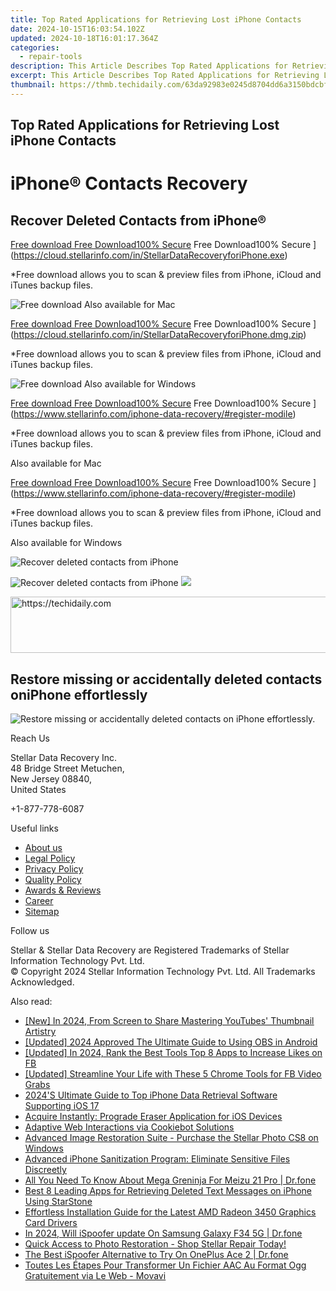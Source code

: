 ```yaml
---
title: Top Rated Applications for Retrieving Lost iPhone Contacts
date: 2024-10-15T16:03:54.102Z
updated: 2024-10-18T16:01:17.364Z
categories:
  - repair-tools
description: This Article Describes Top Rated Applications for Retrieving Lost iPhone Contacts
excerpt: This Article Describes Top Rated Applications for Retrieving Lost iPhone Contacts
thumbnail: https://thmb.techidaily.com/63da92983e0245d8704dd6a3150bdcbfb7cabcd587560ad00c9351b904f56102.jpg
---
```


## Top Rated Applications for Retrieving Lost iPhone Contacts

# iPhone® Contacts Recovery

## Recover Deleted Contacts from iPhone®

[Free download Free Download100% Secure](https://www.stellarinfo.com/gdc/iphone-recovery/images/win.png) Free Download100% Secure ](https://cloud.stellarinfo.com/in/StellarDataRecoveryforiPhone.exe)

 \*Free download allows you to scan & preview files from iPhone, iCloud and iTunes backup files.

![Free download](https://www.stellarinfo.com/gdc/iphone-recovery/images/small-apple.png) Also available for Mac

[Free download Free Download100% Secure](https://www.stellarinfo.com/gdc/iphone-recovery/images/mac.png) Free Download100% Secure ](https://cloud.stellarinfo.com/in/StellarDataRecoveryforiPhone.dmg.zip)

 \*Free download allows you to scan & preview files from iPhone, iCloud and iTunes backup files.

![Free download](https://www.stellarinfo.com/gdc/iphone-recovery/images/small-windows.png) Also available for Windows

[Free download Free Download100% Secure](https://www.stellarinfo.com/gdc/iphone-recovery/images/win.png) Free Download100% Secure ](https://www.stellarinfo.com/iphone-data-recovery/#register-modile)

 \*Free download allows you to scan & preview files from iPhone, iCloud and iTunes backup files.

 Also available for Mac

[Free download Free Download100% Secure](https://www.stellarinfo.com/gdc/iphone-recovery/images/mac.png) Free Download100% Secure ](https://www.stellarinfo.com/iphone-data-recovery/#register-modile)

 \*Free download allows you to scan & preview files from iPhone, iCloud and iTunes backup files.

 Also available for Windows

![Recover deleted contacts
from iPhone](https://www.stellarinfo.com/iphone-data-recovery/images/contact2.png)

![Recover deleted contacts
from iPhone](https://www.stellarinfo.com/iphone-data-recovery/images/contacts.png) ![](https://www.stellarinfo.com/iphone-data-recovery/iphone-recovery/images/bg1-old.png)

<!-- affiliate ads begin -->
<a href="https://aligracehair.sjv.io/c/5597632/1948909/19272" target="_top" id="1948909">
  <img src="//a.impactradius-go.com/display-ad/19272-1948909" border="0" alt="https://techidaily.com" width="728" height="90"/>
</a>
<img height="0" width="0" src="https://aligracehair.sjv.io/i/5597632/1948909/19272" style="position:absolute;visibility:hidden;" border="0" />
<!-- affiliate ads end -->

## Restore missing or accidentally deleted contacts oniPhone effortlessly

![Restore missing or accidentally deleted contacts on
iPhone effortlessly.](https://www.stellarinfo.com/iphone-data-recovery/images/iphone-contact-icon.png)

Reach Us

 Stellar Data Recovery Inc.  
 48 Bridge Street Metuchen,  
 New Jersey 08840,  
 United States

+1-877-778-6087

Useful links

* [About us](https://tools.techidaily.com/stellardata-recovery/buy-now/)
* [Legal Policy](https://tools.techidaily.com/stellardata-recovery/buy-now/)
* [Privacy Policy](https://tools.techidaily.com/stellardata-recovery/buy-now/)
* [Quality Policy](https://tools.techidaily.com/stellardata-recovery/buy-now/)
* [Awards & Reviews](https://tools.techidaily.com/stellardata-recovery/buy-now/)
* [Career](https://tools.techidaily.com/stellardata-recovery/buy-now/)
* [Sitemap](https://www.stellarinfo.com/sitemap.php)

Follow us

[](https://www.facebook.com/stellarinfo) [](https://twitter.com/stellarinfo) [](https://www.linkedin.com/company/stellardatarecovery/) [](https://www.youtube.com/user/stellarite)

 Stellar & Stellar Data Recovery are Registered Trademarks of Stellar Information Technology Pvt. Ltd.  
 © Copyright 2024 Stellar Information Technology Pvt. Ltd. All Trademarks Acknowledged.

<ins class="adsbygoogle"
     style="display:block"
     data-ad-format="autorelaxed"
     data-ad-client="ca-pub-7571918770474297"
     data-ad-slot="1223367746"></ins>

<ins class="adsbygoogle"
     style="display:block"
     data-ad-client="ca-pub-7571918770474297"
     data-ad-slot="8358498916"
     data-ad-format="auto"
     data-full-width-responsive="true"></ins>

<span class="atpl-alsoreadstyle">Also read:</span>
<div><ul>
<li><a href="https://youtube-data.techidaily.com/n-2024-from-screen-to-share-mastering-youtubes-thumbnail-artistry/"><u>[New] In 2024, From Screen to Share Mastering YouTubes' Thumbnail Artistry</u></a></li>
<li><a href="https://remote-screen-capture.techidaily.com/updated-2024-approved-the-ultimate-guide-to-using-obs-in-android/"><u>[Updated] 2024 Approved The Ultimate Guide to Using OBS in Android</u></a></li>
<li><a href="https://facebook-video-files.techidaily.com/updated-in-2024-rank-the-best-tools-top-8-apps-to-increase-likes-on-fb/"><u>[Updated] In 2024, Rank the Best Tools Top 8 Apps to Increase Likes on FB</u></a></li>
<li><a href="https://facebook-videos.techidaily.com/updated-streamline-your-life-with-these-5-chrome-tools-for-fb-video-grabs/"><u>[Updated] Streamline Your Life with These 5 Chrome Tools for FB Video Grabs</u></a></li>
<li><a href="https://data-safeguard.techidaily.com/2024s-ultimate-guide-to-top-iphone-data-retrieval-software-supporting-ios-17/"><u>2024'S Ultimate Guide to Top iPhone Data Retrieval Software Supporting iOS 17</u></a></li>
<li><a href="https://data-safeguard.techidaily.com/acquire-instantly-prograde-eraser-application-for-ios-devices/"><u>Acquire Instantly: Prograde Eraser Application for iOS Devices</u></a></li>
<li><a href="https://data-safeguard.techidaily.com/adaptive-web-interactions-via-cookiebot-solutions/"><u>Adaptive Web Interactions via Cookiebot Solutions</u></a></li>
<li><a href="https://data-safeguard.techidaily.com/advanced-image-restoration-suite-purchase-the-stellar-photo-cs8-on-windows/"><u>Advanced Image Restoration Suite - Purchase the Stellar Photo CS8 on Windows</u></a></li>
<li><a href="https://data-safeguard.techidaily.com/advanced-iphone-sanitization-program-eliminate-sensitive-files-discreetly/"><u>Advanced iPhone Sanitization Program: Eliminate Sensitive Files Discreetly</u></a></li>
<li><a href="https://android-pokemon-go.techidaily.com/all-you-need-to-know-about-mega-greninja-for-meizu-21-pro-drfone-by-drfone-virtual-android/"><u>All You Need To Know About Mega Greninja For Meizu 21 Pro | Dr.fone</u></a></li>
<li><a href="https://data-safeguard.techidaily.com/best-8-leading-apps-for-retrieving-deleted-text-messages-on-iphone-using-starstone/"><u>Best 8 Leading Apps for Retrieving Deleted Text Messages on iPhone Using StarStone</u></a></li>
<li><a href="https://hardware-help.techidaily.com/effortless-installation-guide-for-the-latest-amd-radeon-3450-graphics-card-drivers/"><u>Effortless Installation Guide for the Latest AMD Radeon 3450 Graphics Card Drivers</u></a></li>
<li><a href="https://phone-solutions.techidaily.com/in-2024-will-ispoofer-update-on-samsung-galaxy-f34-5g-drfone-by-drfone-virtual-android/"><u>In 2024, Will iSpoofer update On Samsung Galaxy F34 5G | Dr.fone</u></a></li>
<li><a href="https://data-safeguard.techidaily.com/1721268001067-quick-access-to-photo-restoration-shop-stellar-repair-today/"><u>Quick Access to Photo Restoration - Shop Stellar Repair Today!</u></a></li>
<li><a href="https://android-pokemon-go.techidaily.com/the-best-ispoofer-alternative-to-try-on-oneplus-ace-2-drfone-by-drfone-virtual-android/"><u>The Best iSpoofer Alternative to Try On OnePlus Ace 2 | Dr.fone</u></a></li>
<li><a href="https://win11-tips.techidaily.com/toutes-les-etapes-pour-transformer-un-fichier-aac-au-format-ogg-gratuitement-via-le-web-movavi/"><u>Toutes Les Étapes Pour Transformer Un Fichier AAC Au Format Ogg Gratuitement via Le Web - Movavi</u></a></li>
</ul></div>

